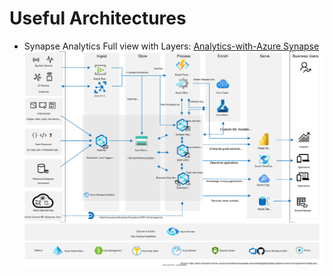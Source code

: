 # Useful Architectures

- Synapse Analytics
  Full view with Layers: 
  [Analytics-with-Azure Synapse](analytics-with-azuresynapse.drawio.html)
  ![Analytics-with-Azure Synapse](analytics-with-azuresynapse.drawio.svg)
